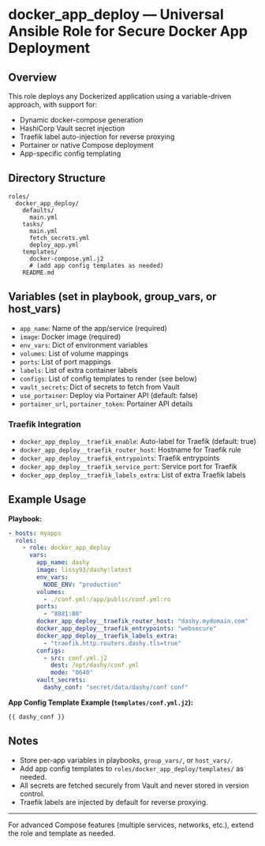 # docker_app_deploy — Universal Ansible Role for Secure Docker App Deployment

## Overview
This role deploys any Dockerized application using a variable-driven approach, with support for:
- Dynamic docker-compose generation
- HashiCorp Vault secret injection
- Traefik label auto-injection for reverse proxying
- Portainer or native Compose deployment
- App-specific config templating

## Directory Structure
```
roles/
  docker_app_deploy/
    defaults/
      main.yml
    tasks/
      main.yml
      fetch_secrets.yml
      deploy_app.yml
    templates/
      docker-compose.yml.j2
      # (add app config templates as needed)
    README.md
```

## Variables (set in playbook, group_vars, or host_vars)

- `app_name`: Name of the app/service (required)
- `image`: Docker image (required)
- `env_vars`: Dict of environment variables
- `volumes`: List of volume mappings
- `ports`: List of port mappings
- `labels`: List of extra container labels
- `configs`: List of config templates to render (see below)
- `vault_secrets`: Dict of secrets to fetch from Vault
- `use_portainer`: Deploy via Portainer API (default: false)
- `portainer_url`, `portainer_token`: Portainer API details

### Traefik Integration
- `docker_app_deploy__traefik_enable`: Auto-label for Traefik (default: true)
- `docker_app_deploy__traefik_router_host`: Hostname for Traefik rule
- `docker_app_deploy__traefik_entrypoints`: Traefik entrypoints
- `docker_app_deploy__traefik_service_port`: Service port for Traefik
- `docker_app_deploy__traefik_labels_extra`: List of extra Traefik labels

## Example Usage

**Playbook:**
```yaml
- hosts: myapps
  roles:
    - role: docker_app_deploy
      vars:
        app_name: dashy
        image: lissy93/dashy:latest
        env_vars:
          NODE_ENV: "production"
        volumes:
          - ./conf.yml:/app/public/conf.yml:ro
        ports:
          - "8081:80"
        docker_app_deploy__traefik_router_host: "dashy.mydomain.com"
        docker_app_deploy__traefik_entrypoints: "websecure"
        docker_app_deploy__traefik_labels_extra:
          - "traefik.http.routers.dashy.tls=true"
        configs:
          - src: conf.yml.j2
            dest: /opt/dashy/conf.yml
            mode: "0640"
        vault_secrets:
          dashy_conf: "secret/data/dashy/conf conf"
```

**App Config Template Example (`templates/conf.yml.j2`):**
```jinja
{{ dashy_conf }}
```

## Notes
- Store per-app variables in playbooks, `group_vars/`, or `host_vars/`.
- Add app config templates to `roles/docker_app_deploy/templates/` as needed.
- All secrets are fetched securely from Vault and never stored in version control.
- Traefik labels are injected by default for reverse proxying.

---
For advanced Compose features (multiple services, networks, etc.), extend the role and template as needed.

